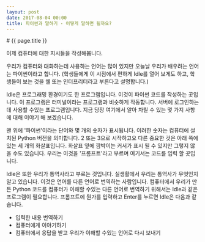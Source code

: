 ```yaml
---
layout: post
date: 2017-08-04 00:00
title: 파이썬과 말하기 - 어떻게 말하면 될까요?
---
```

<div id="ppt" markdown="1">
</div>

<div id="desc" markdown="1">
# {{ page.title }}

이제 컴퓨터에 대한 지시들을 작성해봅니다.

우리가 컴퓨터와 대화하는데 사용하는 언어는 많이 있지만 오늘날 우리가 배우려는 언어는 파이썬이라고 합니다.
(학생들에게 이 시점에서 편하게 Idle를 열어 보게도 하고, 학생들이 보는 것을 쉘 또는 인터프리터라고 부른다고 설명합니다.)

Idle은 프로그래밍 환경이기도 한 프로그램입니다. 이것이 파이썬 코드를 작성하는 곳입니다.
이 프로그램은 터미널이라는 프로그램과 비슷하게 작동합니다. 서버에 로그인하는 데 사용할 수있는 프로그램입니다. 
지금 당장 여기에서 알아 차릴 수 있는 몇 가지 사항에 대해 이야기 해 보겠습니다.

맨 위에 '파이썬'이라는 단어와 몇 개의 숫자가 표시됩니다. 이러한 숫자는 컴퓨터에 설치된 Python 버전을 의미합니다. 2 또는 3으로 시작하고요
다른 중요한 것은 아래 쪽에 있는 세 개의 화살표입니다. 화살표 옆에 깜박이는 커서가 표시 될 수 있지만 그렇지 않을 수도 있습니다.
우리는 이것을 '프롬프트'라고 부르며 여기서는 코드를 입력 할 곳입니다.

Idle은 또한 우리가 통역사라고 부르는 것입니다. 실생활에서 우리는 통역사가 무엇인지 알고 있습니다. 이것은 언어를 다른 언어로 번역하는 사람입니다. 
컴퓨터에서 우리가 만든 Python 코드를 컴퓨터가 이해할 수있는 다른 언어로 번역하기 위해서는 Idle과 같은 프로그램이 필요합니다.
프롬프트에 뭔가를 입력하고 Enter를 누르면 Idle은 다음과 같습니다.

- 입력한 내용 번역하기
- 컴퓨터에게 이야기하기 
- 컴퓨터에서 응답을 받고 우리가 이해할 수있는 언어로 다시 보내기 
</div>